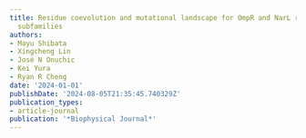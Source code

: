 ```yaml
---
title: Residue coevolution and mutational landscape for OmpR and NarL response regulator
  subfamilies
authors:
- Mayu Shibata
- Xingcheng Lin
- José N Onuchic
- Kei Yura
- Ryan R Cheng
date: '2024-01-01'
publishDate: '2024-08-05T21:35:45.740329Z'
publication_types:
- article-journal
publication: '*Biophysical Journal*'
---
```


